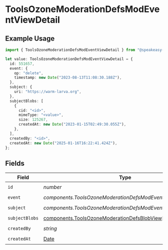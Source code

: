 # ToolsOzoneModerationDefsModEventViewDetail

## Example Usage

```typescript
import { ToolsOzoneModerationDefsModEventViewDetail } from "@speakeasy-sdks/bluesky/models/components";

let value: ToolsOzoneModerationDefsModEventViewDetail = {
  id: 551657,
  event: {
    op: "delete",
    timestamp: new Date("2023-08-13T11:08:30.188Z"),
  },
  subject: {
    uri: "https://warm-larva.org",
  },
  subjectBlobs: [
    {
      cid: "<id>",
      mimeType: "<value>",
      size: 125267,
      createdAt: new Date("2023-01-15T02:49:30.055Z"),
    },
  ],
  createdBy: "<id>",
  createdAt: new Date("2025-01-16T16:22:41.424Z"),
};
```

## Fields

| Field                                                                                                        | Type                                                                                                         | Required                                                                                                     | Description                                                                                                  |
| ------------------------------------------------------------------------------------------------------------ | ------------------------------------------------------------------------------------------------------------ | ------------------------------------------------------------------------------------------------------------ | ------------------------------------------------------------------------------------------------------------ |
| `id`                                                                                                         | *number*                                                                                                     | :heavy_check_mark:                                                                                           | N/A                                                                                                          |
| `event`                                                                                                      | *components.ToolsOzoneModerationDefsModEventViewDetailEvent*                                                 | :heavy_check_mark:                                                                                           | N/A                                                                                                          |
| `subject`                                                                                                    | *components.ToolsOzoneModerationDefsModEventViewDetailSubject*                                               | :heavy_check_mark:                                                                                           | N/A                                                                                                          |
| `subjectBlobs`                                                                                               | [components.ToolsOzoneModerationDefsBlobView](../../models/components/toolsozonemoderationdefsblobview.md)[] | :heavy_check_mark:                                                                                           | N/A                                                                                                          |
| `createdBy`                                                                                                  | *string*                                                                                                     | :heavy_check_mark:                                                                                           | N/A                                                                                                          |
| `createdAt`                                                                                                  | [Date](https://developer.mozilla.org/en-US/docs/Web/JavaScript/Reference/Global_Objects/Date)                | :heavy_check_mark:                                                                                           | N/A                                                                                                          |